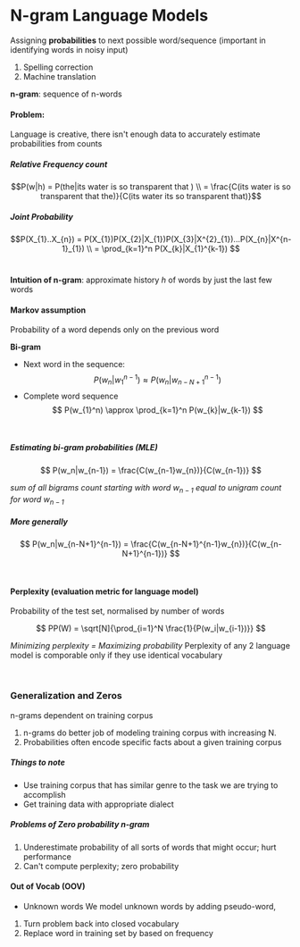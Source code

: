 # N-gram Language Models

Assigning **probabilities** to next possible word/sequence (important in identifying words in noisy input)

1. Spelling correction
2. Machine translation

**n-gram**: sequence of n-words

#### Problem:
Language is creative, there isn't enough data to accurately estimate probabilities from counts

##### Relative Frequency count
$$P(w|h) = P(the|its water is so transparent that ) \\ = \frac{C(its water is so transparent that the)}{C(its water its so transparent that)}$$

##### Joint Probability
$$P(X_{1}..X_{n}) = P(X_{1})P(X_{2}|X_{1})P(X_{3}|X^{2}_{1})...P(X_{n}|X^{n-1}_{1}) \\
= \prod_{k=1}^n P(X_{k}|X_{1}^{k-1})
$$
<br>

**Intuition of n-gram**: approximate history *h* of words by just the last few words

#### Markov assumption
Probability of a word depends only on the previous word

**Bi-gram**

- Next word in the sequence:
$$ P(w_{n}|w_{1}^{n-1}) \approx P(w_{n}|w_{n-N+1}^{n-1})
$$
- Complete word sequence
$$ P(w_{1}^n) \approx \prod_{k=1}^n P(w_{k}|w_{k-1}) $$

<br>

##### Estimating bi-gram probabilities (MLE)
$$ P(w_n|w_{n-1}) = \frac{C(w_{n-1}w_{n})}{C(w_{n-1})}
$$

*sum of all bigrams count starting with word $w_{n-1}$ equal to unigram count for word $w_{n-1}$*

##### More generally
$$ P(w_n|w_{n-N+1}^{n-1}) = \frac{C(w_{n-N+1}^{n-1}w_{n})}{C(w_{n-N+1}^{n-1})}
$$

<br>

#### Perplexity (evaluation metric for language model)
Probability of the test set, normalised by number of words

$$ PP(W) = \sqrt[N]{\prod_{i=1}^N \frac{1}{P(w_i|w_{i-1})}} $$


*Minimizing perplexity = Maximizing probability*
Perplexity of any 2 language model is comporable only if they use identical vocabulary

<br>

### Generalization and Zeros
n-grams dependent on training corpus

1. n-grams do better job of modeling training corpus with increasing N.
2. Probabilities often encode specific facts about a given training corpus

##### Things to note
- Use training corpus that has similar genre to the task we are trying to accomplish
- Get training data with appropriate dialect

##### Problems of Zero probability n-gram
1. Underestimate probability of all sorts of words that might occur; hurt performance
2. Can't compute perplexity; zero probability


#### Out of Vocab (OOV)
- Unknown words
We model unknown words by adding pseudo-word,<UNK>

1. Turn problem back into closed vocabulary
2. Replace word in training set by <UNK> based on frequency
